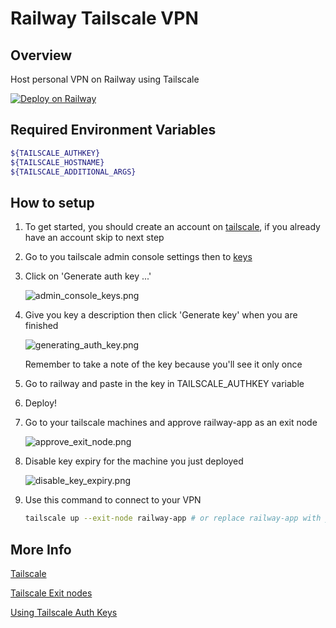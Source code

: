 # Railway Tailscale VPN

## Overview

Host personal VPN on Railway using Tailscale

[![Deploy on Railway](https://railway.app/button.svg)](https://railway.app/new/template/uIBpGp?referralCode=KgmRt8)

## Required Environment Variables
```sh
${TAILSCALE_AUTHKEY}
${TAILSCALE_HOSTNAME}
${TAILSCALE_ADDITIONAL_ARGS}
```
## How to setup

1. To get started, you should create an account on [tailscale](https://tailscale.com), if you already have an account skip to next step

2. Go to you tailscale admin console settings then to [keys](https://login.tailscale.com/admin/settings/keys)

3. Click on 'Generate auth key ...'

    ![admin_console_keys.png](./readme-screenshots/admin_console_keys.png)

4. Give you key a description then click 'Generate key' when you are finished

    ![generating_auth_key.png](./readme-screenshots/generating_auth_key.png)

    Remember to take a note of the key because you'll see it only once

5. Go to railway and paste in the key in TAILSCALE_AUTHKEY variable

6. Deploy!

7. Go to your tailscale machines and approve railway-app as an exit node

    ![approve_exit_node.png](./readme-screenshots/approve_exit_node.png)

8. Disable key expiry for the machine you just deployed

    ![disable_key_expiry.png](./readme-screenshots/disable_key_expiry.png)

9. Use this command to connect to your VPN

    ```sh
    tailscale up --exit-node railway-app # or replace railway-app with your hostname
    ```

## More Info

[Tailscale](https://tailscale.com/)

[Tailscale Exit nodes](https://tailscale.com/kb/1103/exit-nodes/)

[Using Tailscale Auth Keys](https://tailscale.com/kb/1085/auth-keys/)
